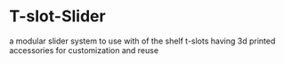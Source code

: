 T-slot-Slider
=============

a modular slider system to use with of the shelf t-slots having 3d printed accessories for customization and reuse

